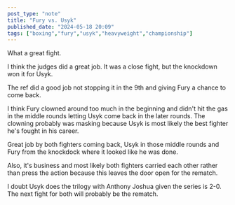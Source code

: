 ```yaml
---
post_type: "note" 
title: "Fury vs. Usyk"
published_date: "2024-05-18 20:09"
tags: ["boxing","fury","usyk","heavyweight","championship"]
---
```


What a great fight. 

I think the judges did a great job. It was a close fight, but the knockdown won it for Usyk. 

The ref did a good job not stopping it in the 9th and giving Fury a chance to come back. 

I think Fury clowned around too much in the beginning and didn't hit the gas in the middle rounds letting Usyk come back in the later rounds. The clowning probably was masking because Usyk is most likely the best fighter he's fought in his career. 

Great job by both fighters coming back, Usyk in those middle rounds and Fury from the knockdock where it looked like he was done. 

Also, it's business and most likely both fighters carried each other rather than press the action because this leaves the door open for the rematch.

I doubt Usyk does the trilogy with Anthony Joshua given the series is 2-0. The next fight for both will probably be the rematch. 